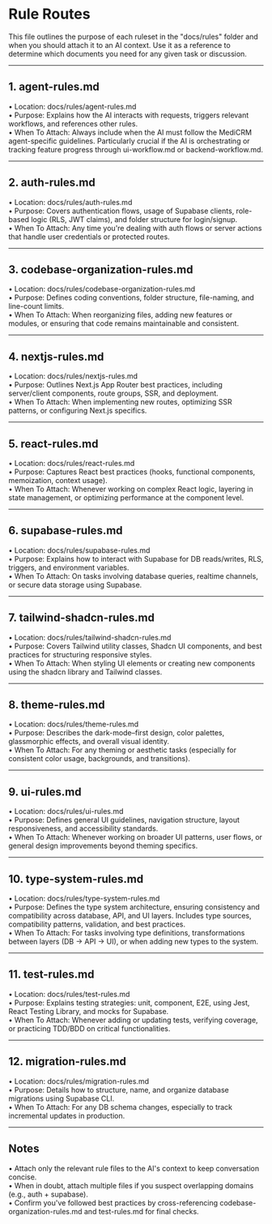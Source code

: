 # Rule Routes

This file outlines the purpose of each ruleset in the "docs/rules" folder and when you should attach it to an AI context. Use it as a reference to determine which documents you need for any given task or discussion.

---

## 1. agent-rules.md
• Location: docs/rules/agent-rules.md  
• Purpose: Explains how the AI interacts with requests, triggers relevant workflows, and references other rules.  
• When To Attach: Always include when the AI must follow the MediCRM agent-specific guidelines. Particularly crucial if the AI is orchestrating or tracking feature progress through ui-workflow.md or backend-workflow.md.

---

## 2. auth-rules.md
• Location: docs/rules/auth-rules.md  
• Purpose: Covers authentication flows, usage of Supabase clients, role-based logic (RLS, JWT claims), and folder structure for login/signup.  
• When To Attach: Any time you're dealing with auth flows or server actions that handle user credentials or protected routes.

---

## 3. codebase-organization-rules.md
• Location: docs/rules/codebase-organization-rules.md  
• Purpose: Defines coding conventions, folder structure, file-naming, and line-count limits.  
• When To Attach: When reorganizing files, adding new features or modules, or ensuring that code remains maintainable and consistent.

---

## 4. nextjs-rules.md
• Location: docs/rules/nextjs-rules.md  
• Purpose: Outlines Next.js App Router best practices, including server/client components, route groups, SSR, and deployment.  
• When To Attach: When implementing new routes, optimizing SSR patterns, or configuring Next.js specifics.

---

## 5. react-rules.md
• Location: docs/rules/react-rules.md  
• Purpose: Captures React best practices (hooks, functional components, memoization, context usage).  
• When To Attach: Whenever working on complex React logic, layering in state management, or optimizing performance at the component level.

---

## 6. supabase-rules.md
• Location: docs/rules/supabase-rules.md  
• Purpose: Explains how to interact with Supabase for DB reads/writes, RLS, triggers, and environment variables.  
• When To Attach: On tasks involving database queries, realtime channels, or secure data storage using Supabase.

---

## 7. tailwind-shadcn-rules.md
• Location: docs/rules/tailwind-shadcn-rules.md  
• Purpose: Covers Tailwind utility classes, Shadcn UI components, and best practices for structuring responsive styles.  
• When To Attach: When styling UI elements or creating new components using the shadcn library and Tailwind classes.

---

## 8. theme-rules.md
• Location: docs/rules/theme-rules.md  
• Purpose: Describes the dark-mode–first design, color palettes, glassmorphic effects, and overall visual identity.  
• When To Attach: For any theming or aesthetic tasks (especially for consistent color usage, backgrounds, and transitions).

---

## 9. ui-rules.md
• Location: docs/rules/ui-rules.md  
• Purpose: Defines general UI guidelines, navigation structure, layout responsiveness, and accessibility standards.  
• When To Attach: Whenever working on broader UI patterns, user flows, or general design improvements beyond theming specifics.

---

## 10. type-system-rules.md
• Location: docs/rules/type-system-rules.md  
• Purpose: Defines the type system architecture, ensuring consistency and compatibility across database, API, and UI layers. Includes type sources, compatibility patterns, validation, and best practices.  
• When To Attach: For tasks involving type definitions, transformations between layers (DB → API → UI), or when adding new types to the system.

---

## 11. test-rules.md
• Location: docs/rules/test-rules.md  
• Purpose: Explains testing strategies: unit, component, E2E, using Jest, React Testing Library, and mocks for Supabase.  
• When To Attach: Whenever adding or updating tests, verifying coverage, or practicing TDD/BDD on critical functionalities.

---

## 12. migration-rules.md
• Location: docs/rules/migration-rules.md  
• Purpose: Details how to structure, name, and organize database migrations using Supabase CLI.  
• When To Attach: For any DB schema changes, especially to track incremental updates in production.

---

## Notes
• Attach only the relevant rule files to the AI's context to keep conversation concise.  
• When in doubt, attach multiple files if you suspect overlapping domains (e.g., auth + supabase).  
• Confirm you've followed best practices by cross-referencing codebase-organization-rules.md and test-rules.md for final checks.